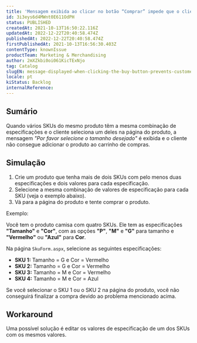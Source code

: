 ```yaml
---
title: 'Mensagem exibida ao clicar no botão “Comprar” impede que o cliente finalize a compra'
id: 3i3eys6d4MWnt0E611OdPH
status: PUBLISHED
createdAt: 2021-10-13T16:50:22.116Z
updatedAt: 2022-12-22T20:40:58.474Z
publishedAt: 2022-12-22T20:40:58.474Z
firstPublishedAt: 2021-10-13T16:56:30.403Z
contentType: knownIssue
productTeam: Marketing & Merchandising
author: 2mXZkbi0oi061KicTExNjo
tag: Catalog
slugEN: message-displayed-when-clicking-the-buy-button-prevents-customers-from-proceeding-with-the-purchase
locale: pt
kiStatus: Backlog
internalReference: 
---
```


## Sumário

Quando vários SKUs do mesmo produto têm a mesma combinação de especificações e o cliente seleciona um deles na página do produto, a mensagem _"Por favor selecione o tamanho desejado"_ é exibida e o cliente não consegue adicionar o produto ao carrinho de compras.

## Simulação

1. Crie um produto que tenha mais de dois SKUs com pelo menos duas especificações e dois valores para cada especificação.
2. Selecione a mesma combinação de valores de especificação para cada SKU (veja o exemplo abaixo).
3. Vá para a página do produto e tente comprar o produto.

Exemplo:

Você tem o produto camisa com quatro SKUs. Ele tem as especificações **"Tamanho"** e **"Cor"**, com as opções **"P"**, **"M"** e **"G"** para tamanho e **"Vermelho"** ou **"Azul"** para **Cor**.

Na página `SkuForm.aspx`, selecione as seguintes especificações:

- **SKU 1:** Tamanho = G e Cor = Vermelho
- **SKU 2:** Tamanho = G e Cor = Vermelho
- **SKU 3:** Tamanho = M e Cor = Vermelho
- **SKU 4:** Tamanho = M e Cor = Azul

Se você selecionar o SKU 1 ou o SKU 2 na página do produto, você não conseguirá finalizar a compra devido ao problema mencionado acima.


## Workaround

Uma possível solução é editar os valores de especificação de um dos SKUs com os mesmos valores.

